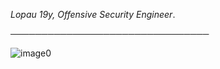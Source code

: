 *Lopau 19y, Offensive Security Engineer*.

 ────────────────────────────────

![image0](https://user-images.githubusercontent.com/91633392/135349505-7cdd56d6-c45f-4a8a-8970-d0b74495c7b8.gif)


